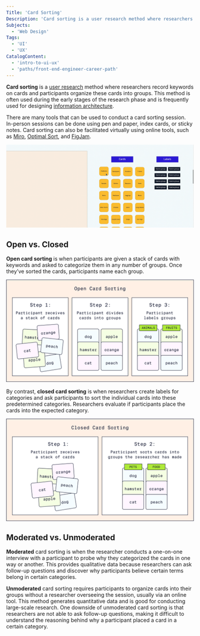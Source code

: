 ```yaml
---
Title: 'Card Sorting'
Description: 'Card sorting is a user research method where researchers record keywords on cards and participants organize these cards into groups.'
Subjects:
  - 'Web Design'
Tags:
  - 'UI'
  - 'UX'
CatalogContent:
  - 'intro-to-ui-ux'
  - 'paths/front-end-engineer-career-path'
---
```


__Card sorting__ is a [user research](https://www.codecademy.com/resources/docs/uiux/user-research) method where researchers record keywords on cards and participants organize these cards into groups. This method is often used during the early stages of the research phase and is frequently used for designing [information architecture](https://www.codecademy.com/resources/docs/uiux/information-architecture).    

There are many tools that can be used to conduct a card sorting session. In-person sessions can be done using pen and paper, index cards, or sticky notes. Card sorting can also be facilitated virtually using online tools, such as [Miro](https://miro.com/?utm_source=codecademy), [Optimal Sort](https://www.optimalworkshop.com/), and [FigJam](https://www.figma.com/figjam/). 

![A GIF of someone doing a card sorting activity in Miro. The mouse is moving cards labeled "Platforms", "Heels", "Sandals", and "Sneakers" into a group called "Shoes".](media/card-sorting.gif) 

## Open vs. Closed 

__Open card sorting__ is when participants are given a stack of cards with keywords and asked to categorize them in any number of groups. Once they’ve sorted the cards, participants name each group. 

![Diagram illustrating three steps of open card sorting. Step one: Participant receives a stack of cards. Step 2: Participant divides cards into groups. Step 3: Participant labels groups.](media/open-card-sorting.svg)  

By contrast, __closed card sorting__ is when researchers create labels for categories and ask participants to sort the individual cards into these predetermined categories. Researchers evaluate if participants place the cards into the expected category. 

![Diagram illustrating three steps of closed card sorting. Step one: Participant receives a stack of cards. Step 2: Participant sorts cards into groups the researcher has made.](media/closed-card-sort.svg)   

## Moderated vs. Unmoderated 

__Moderated__ card sorting is when the researcher conducts a one-on-one interview with a participant to probe why they categorized the cards in one way or another. This provides qualitative data because researchers can ask follow-up questions and discover why participants believe certain terms belong in certain categories.  

__Unmoderated__ card sorting requires participants to organize cards into their groups without a researcher overseeing the session, usually via an online tool. This method generates quantitative data and is good for conducting large-scale research. One downside of unmoderated card sorting is that researchers are not able to ask follow-up questions, making it difficult to understand the reasoning behind why a participant placed a card in a certain category. 